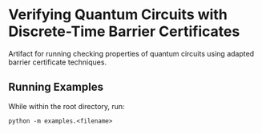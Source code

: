 # Verifying Quantum Circuits with Discrete-Time Barrier Certificates
Artifact for running checking properties of quantum circuits using adapted barrier certificate techniques.

## Running Examples
While within the root directory, run:

```python -m examples.<filename>```
